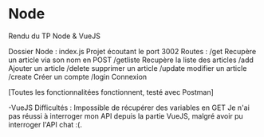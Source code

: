 # Node
Rendu du TP Node &amp; VueJS

Dossier Node : index.js
Projet écoutant le port 3002
Routes : 
/get	Recupère un article via son nom en POST
/getliste	Recupère la liste des articles
/add	Ajouter un article
/delete	supprimer un article
/update	modifier un article
/create	Créer un compte
/login	Connexion

[Toutes les fonctionnalitées fonctionnent, testé avec Postman]

-VueJS
Difficultés :
Impossible de récupérer des variables en GET
Je n'ai pas réussi à interroger mon API depuis la partie VueJS, malgré avoir pu interroger l'API chat :(.
